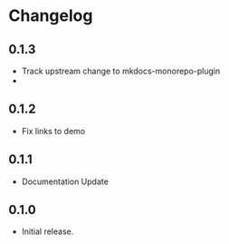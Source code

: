 # Changelog

## 0.1.3

- Track upstream change to mkdocs-monorepo-plugin
-
## 0.1.2

- Fix links to demo

## 0.1.1

- Documentation Update

## 0.1.0

- Initial release.
